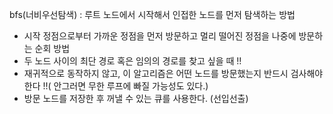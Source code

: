 bfs(너비우선탐색)
: 루트 노드에서 시작해서 인접한 노드를 먼저 탐색하는 방법

- 시작 정점으로부터 가까운 정점을 먼저 방문하고 멀리 떨어진 정점을 나중에 방문하는 순회 방법
- 두 노드 사이의 최단 경로 혹은 임의의 경로를 찾고 싶을 때 !!
- 재귀적으로 동작하지 않고, 이 알고리즘은 어떤 노드를 방문했는지 반드시 검사해야한다 !!( 안그러면 무한 루프에 빠질 가능성도 있다.)
- 방문 노드를 저장한 후 꺼낼 수 있는 큐를 사용한다. (선입선출)